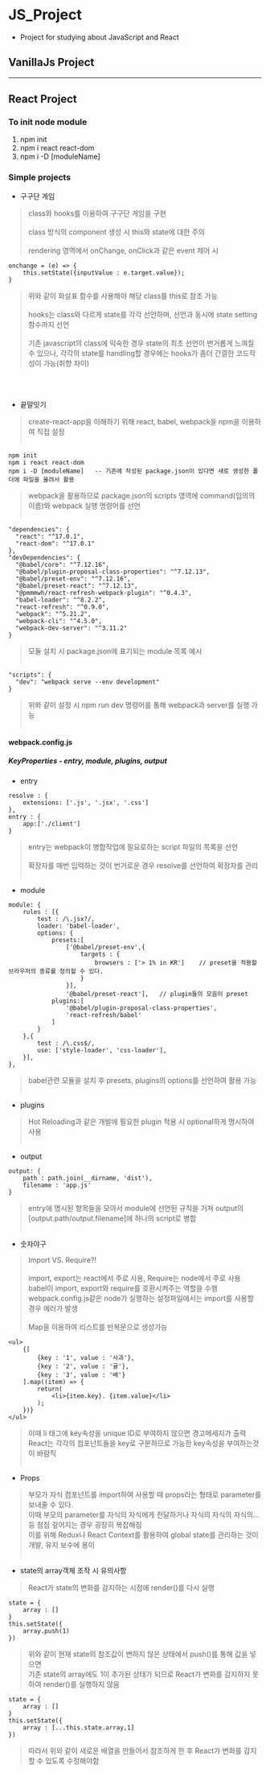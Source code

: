 # JS_Project

* Project for studying about JavaScript and React

## VanillaJs Project

***

## React Project

### To init node module
1. npm init 
2. npm i react react-dom
3. npm i -D [moduleName]

### Simple projects

+ 구구단 게임
> class와 hooks를 이용하여 구구단 게임을 구현</br></br>
> class 방식의 component 생성 시 this와 state에 대한 주의</br></br>
> rendering 영역에서 onChange, onClick과 같은 event 제어 시 </br>
```
onchange = (e) => {
    this.setState({inputValue : e.target.value});
}
```
> 위와 같이 화살표 함수를 사용해야 해당 class를 this로 참조 가능</br></br>
> hooks는 class와 다르게 state를 각각 선언하며, 선언과 동시에 state setting 함수까지 선언</br></br>
> 기존 javascript의 class에 익숙한 경우 state의 최초 선언이 번거롭게 느껴질 수 있으나,
> 각각의 state를 handling할 경우에는 hooks가 좀더 간결한 코드작성이 가능(취향 차이)
</br>
</br>

+ 끝말잇기
> create-react-app을 이해하기 위해 react, babel, webpack을 npm을 이용하여 직접 설정</br></br>
```
npm init
npm i react react-dom
npm i -D [moduleName]   -- 기존에 작성된 package.json이 있다면 새로 생성한 폴더에 파일을 올려서 활용
```
> webpack을 활용하므로 package.json의 scripts 영역에 command(임의의 이름)와 webpack 실행 명령어를 선언</br></br>
```
"dependencies": {
  "react": "^17.0.1",
  "react-dom": "^17.0.1"
},
"devDependencies": {
  "@babel/core": "^7.12.16",
  "@babel/plugin-proposal-class-properties": "^7.12.13",
  "@babel/preset-env": "^7.12.16",
  "@babel/preset-react": "^7.12.13",
  "@pmmmwh/react-refresh-webpack-plugin": "^0.4.3",
  "babel-loader": "^8.2.2",
  "react-refresh": "^0.9.0",
  "webpack": "^5.21.2",
  "webpack-cli": "^4.5.0",
  "webpack-dev-server": "^3.11.2"
}
```
> 모듈 설치 시 package.json에 표기되는 module 목록 예시</br></br>
```
"scripts": {
  "dev": "webpack serve --env development"
}
```
> 위와 같이 설정 시 npm run dev 명령어를 통해 webpack과 server를 실행 가능</br></br>
#### webpack.config.js
##### KeyProperties - entry, module, plugins, output
+ entry</br>
```
resolve : {
    extensions: ['.js', '.jsx', '.css']
},
entry : {
    app:['./client']
}
```
> entry는 webpack이 병합작업에 필요로하는 script 파일의 목록을 선언</br></br>
> 확장자를 매번 입력하는 것이 번거로운 경우 resolve를 선언하여 확장자를 관리</br></br>
+ module</br>
```
module: {
    rules : [{
        test : /\.jsx?/,
        loader: 'babel-loader',
        options: {
            presets:[
                ['@babel/preset-env',{
                    targets : {
                        browsers : ['> 1% in KR']    // preset을 적용할 브라우저의 종류를 정의할 수 있다.
                    }
                }],
                '@babel/preset-react'],   // plugin들의 모음이 preset
            plugins:[
                '@babel/plugin-proposal-class-properties',
                'react-refresh/babel'
            ]
        }
    },{
        test : /\.css$/,
        use: ['style-loader', 'css-loader'],
    }],
},
```
> babel관련 모듈을 설치 후 presets, plugins의 options를 선언하여 활용 가능</br></br>
+ plugins</br>
> Hot Reloading과 같은 개발에 필요한 plugin 적용 시 optional하게 명시하여 사용</br></br>
+ output</br>
```
output: {
    path : path.join(__dirname, 'dist'),
    filename : 'app.js'
}
```
> entry에 명시된 항목들을 모아서 module에 선언된 규칙을 거쳐 output의 [output.path/output.filename]에 하나의 script로 병합</br></br>

+ 숫자야구
> Import VS. Require?!</br></br>
> import, export는 react에서 주로 사용, Require는 node에서 주로 사용</br>
> babel이 import, export와 require를 호환시켜주는 역할을 수행</br>
> webpack.config.js같은 node가 실행하는 설정파일에서는 import를 사용할 경우 에러가 발생</br></br>
> Map을 이용하여 리스트를 반복문으로 생성가능</br>
```
<ul>
    {[
        {key : '1', value : '사과'},
        {key : '2', value : '귤'},
        {key : '3', value : '배'}
    ].map((item) => {
        return(
            <li>{item.key}. {item.value}</li>
        );
    })}
</ul>
```
> 이때 li 태그에 key속성을 unique ID로 부여하지 않으면 경고메세지가 출력</br>
> React는 각각의 컴포넌트들을 key로 구분하므로 가능한 key속성을 부여하는것이 바람직</br></br>
+ Props
> 부모가 자식 컴포넌트를 import하여 사용할 때 props라는 형태로 parameter를 보내줄 수 있다.</br>
> 이때 부모의 parameter를 자식의 자식에게 전달하거나 자식의 자식의 자식의... 등 점점 깊어지는 경우 굉장히 복잡해짐</br>
> 이를 위해 Redux나 React Context를 활용하여 global state를 관리하는 것이 개발, 유지 보수에 용이</br></br>

+ state의 array객체 조작 시 유의사항
> React가 state의 변화를 감지하는 시점에 render()를 다시 실행</br>
```
state = {
    array : []
}
this.setState({
    array.push(1)
})
```
> 위와 같이 현재 state의 참조값이 변하지 않은 상태에서 push()를 통해 값을 넣으면</br>
> 기존 state의 array에도 1이 추가된 상태가 되므로 React가 변화를 감지하지 못하여 render()를 실행하지 않음</br>
```
state = {
    array : []
}
this.setState({
    array : [...this.state.array,1]
})
```
> 따라서 위와 같이 새로운 배열을 만들어서 참조하게 한 후 React가 변화를 감지할 수 있도록 수정해야함
